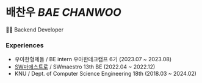 # 배찬우 *BAE CHANWOO*

👩‍💻 Backend Developer  


### Experiences

- 우아한형제들 / BE intern 우아한테크캠프 6기 (2023.07 ~ 2023.08)  
- [SW마에스트로](https://github.com/SW-Maestro-OSS) / SWmaestro 13th BE (2022.04 ~ 2022.12)
- KNU / Dept. of Computer Science Engineering 18th (2018.03 ~ 2024.02)

  
